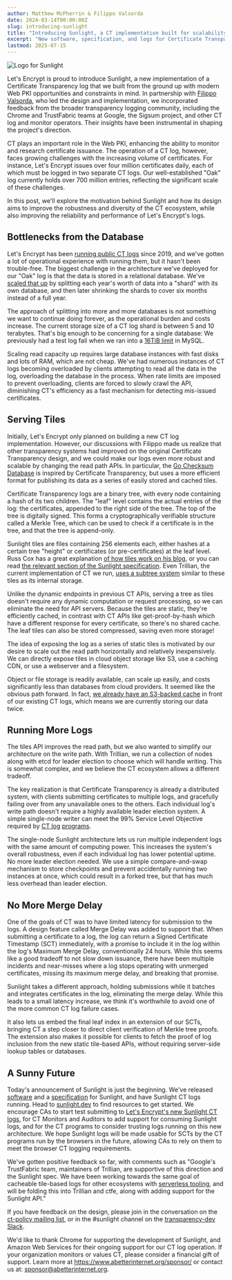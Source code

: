 ```yaml
---
author: Matthew McPherrin & Filippo Valsorda
date: 2024-03-14T00:00:00Z
slug: introducing-sunlight
title: "Introducing Sunlight, a CT implementation built for scalability, ease of operation, and reduced cost"
excerpt: "New software, specification, and logs for Certificate Transparency."
lastmod: 2025-07-15
---
```


<div class="card border-0 pic-quote-right">
    <img alt="Logo for Sunlight" class="mx-auto img-fluid" src="/images/blog/sunlight_logo_main.png" />
</div>

Let's Encrypt is proud to introduce Sunlight, a new implementation of a Certificate Transparency log that we built from the ground up with modern Web PKI opportunities and constraints in mind. In partnership with [Filippo Valsorda](https://filippo.io/), who led the design and implementation, we incorporated feedback from the broader transparency logging community, including the Chrome and TrustFabric teams at Google, the Sigsum project, and other CT log and monitor operators. Their insights have been instrumental in shaping the project's direction.

CT plays an important role in the Web PKI, enhancing the ability to monitor and research certificate issuance. The operation of a CT log, however, faces growing challenges with the increasing volume of certificates. For instance, Let's Encrypt issues over four million certificates daily, each of which must be logged in two separate CT logs. Our well-established "Oak" log currently holds over 700 million entries, reflecting the significant scale of these challenges.

In this post, we'll explore the motivation behind Sunlight and how its design aims to improve the robustness and diversity of the CT ecosystem, while also improving the reliability and performance of Let's Encrypt's logs.

Bottlenecks from the Database
-----------------------------

Let's Encrypt has been [running public CT logs](https://letsencrypt.org/docs/ct-logs/) since 2019, and we've gotten a lot of operational experience with running them, but it hasn't been trouble-free. The biggest challenge in the architecture we've deployed for our "Oak" log is that the data is stored in a relational database. We've [scaled that up](https://letsencrypt.org/2022/05/19/nurturing-ct-log-growth) by splitting each year's worth of data into a "shard" with its own database, and then later shrinking the shards to cover six months instead of a full year.

The approach of splitting into more and more databases is not something we want to continue doing forever, as the operational burden and costs increase. The current storage size of a CT log shard is between 5 and 10 terabytes. That's big enough to be concerning for a single database: We previously had a test log fail when we ran into a [16TiB limit](https://docs.aws.amazon.com/AmazonRDS/latest/UserGuide/MySQL.KnownIssuesAndLimitations.html#MySQL.Concepts.Limits.FileSize) in MySQL.

Scaling read capacity up requires large database instances with fast disks and lots of RAM, which are not cheap. We've had numerous instances of CT logs becoming overloaded by clients attempting to read all the data in the log, overloading the database in the process. When rate limits are imposed to prevent overloading, clients are forced to slowly crawl the API, diminishing CT's efficiency as a fast mechanism for detecting mis-issued certificates.

Serving Tiles
-------------

Initially, Let's Encrypt only planned on building a new CT log implementation. However, our discussions with Filippo made us realize that other transparency systems had improved on the original Certificate Transparency design, and we could make our logs even more robust and scalable by changing the read path APIs. In particular, the [Go Checksum Database](https://golang.org/design/25530-sumdb) is inspired by Certificate Transparency, but uses a more efficient format for publishing its data as a series of easily stored and cached tiles.

Certificate Transparency logs are a binary tree, with every node containing a hash of its two children. The "leaf" level contains the actual entries of the log: the certificates, appended to the right side of the tree. The top of the tree is digitally signed. This forms a cryptographically verifiable structure called a Merkle Tree, which can be used to check if a certificate is in the tree, and that the tree is append-only.

Sunlight tiles are files containing 256 elements each, either hashes at a certain tree "height" or certificates (or pre-certificates) at the leaf level. Russ Cox has a great explanation [of how tiles work on his blog](https://research.swtch.com/tlog#tiling_a_log), or you can read [the relevant section of the Sunlight specification](https://c2sp.org/sunlight#merkle-tree). Even Trillian, the current implementation of CT we run, [uses a subtree system](https://github.com/google/trillian/blob/master/docs/storage/storage.md) similar to these tiles as its internal storage.

Unlike the dynamic endpoints in previous CT APIs, serving a tree as tiles doesn't require any dynamic computation or request processing, so we can eliminate the need for API servers. Because the tiles are static, they're efficiently cached, in contrast with CT APIs like get-proof-by-hash which have a different response for every certificate, so there's no shared cache. The leaf tiles can also be stored compressed, saving even more storage!

The idea of exposing the log as a series of static tiles is motivated by our desire to scale out the read path horizontally and relatively inexpensively. We can directly expose tiles in cloud object storage like S3, use a caching CDN, or use a webserver and a filesystem.

Object or file storage is readily available, can scale up easily, and costs significantly less than databases from cloud providers. It seemed like the obvious path forward. In fact, [we already have an S3-backed cache](https://github.com/letsencrypt/ctile) in front of our existing CT logs, which means we are currently storing our data twice.

Running More Logs
-----------------

The tiles API improves the read path, but we also wanted to simplify our architecture on the write path. With Trillian, we run a collection of nodes along with etcd for leader election to choose which will handle writing. This is somewhat complex, and we believe the CT ecosystem allows a different tradeoff.

The key realization is that Certificate Transparency is already a distributed system, with clients submitting certificates to multiple logs, and gracefully failing over from any unavailable ones to the others. Each individual log's write path doesn't require a highly available leader election system. A simple single-node writer can meet the 99% Service Level Objective required by [CT log](https://googlechrome.github.io/CertificateTransparency/log_policy.html) [programs](https://support.apple.com/en-us/103703).

The single-node Sunlight architecture lets us run multiple independent logs with the same amount of computing power. This increases the system's overall robustness, even if each individual log has lower potential uptime. No more leader election needed. We use a simple compare-and-swap mechanism to store checkpoints and prevent accidentally running two instances at once, which could result in a forked tree, but that has much less overhead than leader election.

No More Merge Delay
-------------------

One of the goals of CT was to have limited latency for submission to the logs. A design feature called Merge Delay was added to support that. When submitting a certificate to a log, the log can return a Signed Certificate Timestamp (SCT) immediately, with a promise to include it in the log within the log's Maximum Merge Delay, conventionally 24 hours. While this seems like a good tradeoff to not slow down issuance, there have been multiple incidents and near-misses where a log stops operating with unmerged certificates, missing its maximum merge delay, and breaking that promise.

Sunlight takes a different approach, holding submissions while it batches and integrates certificates in the log, eliminating the merge delay. While this leads to a small latency increase, we think it's worthwhile to avoid one of the more common CT log failure cases.

It also lets us embed the final leaf index in an extension of our SCTs, bringing CT a step closer to direct client verification of Merkle tree proofs. The extension also makes it possible for clients to fetch the proof of log inclusion from the new static tile-based APIs, without requiring server-side lookup tables or databases.

A Sunny Future
--------------

Today's announcement of Sunlight is just the beginning. We've released [software](https://github.com/FiloSottile/sunlight) and a [specification](https://c2sp.org/sunlight) for Sunlight, and have Sunlight CT logs running. Head to [sunlight.dev](https://sunlight.dev) to find resources to get started. We encourage CAs to start test submitting to [Let's Encrypt's new Sunlight CT logs](https://letsencrypt.org/docs/ct-logs/#Sunlight), for CT Monitors and Auditors to add support for consuming Sunlight logs, and for the CT programs to consider trusting logs running on this new architecture. We hope Sunlight logs will be made usable for SCTs by the CT programs run by the browsers in the future, allowing CAs to rely on them to meet the browser CT logging requirements.

We've gotten positive feedback so far, with comments such as "Google's TrustFabric team, maintainers of Trillian, are supportive of this direction and the Sunlight spec. We have been working towards the same goal of cacheable tile-based logs for other ecosystems with [serverless tooling](https://github.com/transparency-dev/serverless-log), and will be folding this into Trillian and ctfe, along with adding support for the Sunlight API."

If you have feedback on the design, please join in the conversation on the [ct-policy mailing list](https://groups.google.com/a/chromium.org/g/ct-policy), or in the #sunlight channel on the [transparency-dev Slack](https://transparency.dev/slack/).

We'd like to thank Chrome for supporting the development of Sunlight, and Amazon Web Services for their ongoing support for our CT log operation. If your organization monitors or values CT, please consider a financial gift of support. Learn more at <https://www.abetterinternet.org/sponsor/> or contact us at: sponsor@abetterinternet.org.
